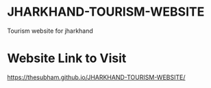 # JHARKHAND-TOURISM-WEBSITE
Tourism website for jharkhand
# Website Link to Visit
https://thesubham.github.io/JHARKHAND-TOURISM-WEBSITE/
